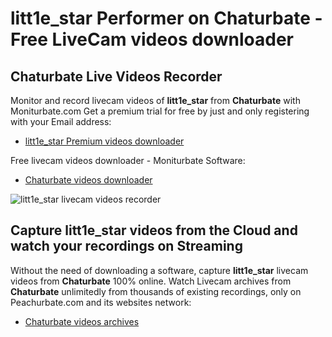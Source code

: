 # litt1e_star Performer on Chaturbate - Free LiveCam videos downloader

## Chaturbate Live Videos Recorder

Monitor and record livecam videos of **litt1e_star** from **Chaturbate** with Moniturbate.com
Get a premium trial for free by just and only registering with your Email address:
* [litt1e_star Premium videos downloader](https://moniturbate.com/request-demo-licence-key.html)

Free livecam videos downloader - Moniturbate Software:
* [Chaturbate videos downloader](https://moniturbate.com/moniturbate-download-software.html)

![litt1e_star livecam videos recorder](https://peachurnet.com/templates/moniturbate-software.png)


## Capture litt1e_star videos from the Cloud and watch your recordings on Streaming

Without the need of downloading a software, capture **litt1e_star** livecam videos from **Chaturbate** 100% online.
Watch Livecam archives from **Chaturbate** unlimitedly from thousands of existing recordings, only on Peachurbate.com and its websites network:
* [Chaturbate videos archives](https://peachurnet.com/)